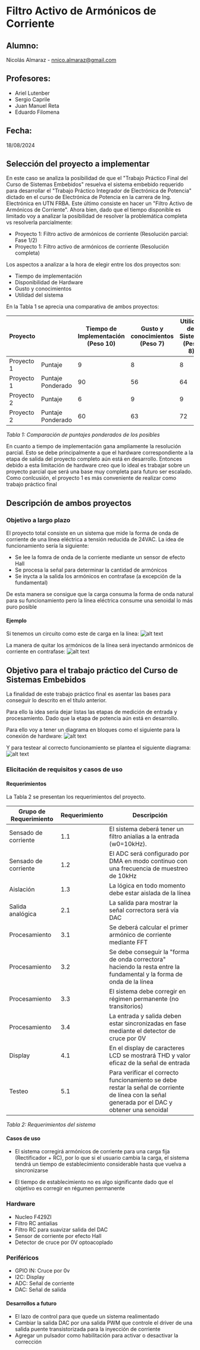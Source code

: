 # Filtro Activo de Armónicos de Corriente
## Alumno:
Nicolás Almaraz - nnico.almaraz@gmail.com
## Profesores:
- Ariel Lutenber
- Sergio Caprile
- Juan Manuel Reta
- Eduardo Filomena
## Fecha: 
18/08/2024

## Selección del proyecto a implementar

En este caso se analiza la posibilidad de que el "Trabajo Práctico Final del Curso de Sistemas Embebidos" resuelva el sistema embebido requerido para desarrollar el "Trabajo Práctico Integrador de Electrónica de Potencia" dictado en el curso de Electrónica de Potencia en la carrera de Ing. Electrónica en UTN FRBA.
Este último consiste en hacer un "Filtro Activo de Armónicos de Corriente". Ahora bien, dado que el tiempo disponible es limitado voy a analizar la posibilidad de resolver la problemática completa vs resolverla parcialmente:
* Proyecto 1: Filtro activo de armónicos de corriente (Resolución parcial: Fase 1/2)
* Proyecto 1: Filtro activo de armónicos de corriente (Resolución completa)

Los aspectos a analizar a la hora de elegir entre los dos proyectos son:
* Tiempo de implementación
* Disponibilidad de Hardware
* Gusto y conocimientos
* Utilidad del sistema

En la Tabla 1 se aprecia una comparativa de ambos proyectos:

| Proyecto      |                   | Tiempo de Implementación (Peso 10) | Gusto  y conocimientos (Peso 7) | Utilidad del Sistema (Peso 8)  | Disponibilidad de hardware (Peso 10) | Peso Final |
|---------------|-------------------|------------------------------------|---------------------------------|--------------------------------|--------------------------------------|------------|
| Proyecto 1    | Puntaje           |9                                   |8                                |8                               |8                                     |            |
| Proyecto 1    | Puntaje Ponderado |90                                  |56                               |64                              |80                                    |290         |
| Proyecto 2    | Puntaje           |6                                   |9                                |9                               |6                                     |            |
| Proyecto 2    | Puntaje Ponderado |60                                  |63                               |72                              |60                                    |255         |

_Tabla 1: Comparación de puntajes ponderados de los posibles_

En cuanto a tiempo de implementación gana ampliamente la resolución parcial.
Esto se debe principalmente a que el hardware correspondiente a la etapa de salida del proyecto completo aún está en desarrollo.
Entonces debido a esta limitación de hardware creo que lo ideal es trabajar sobre un proyecto parcial que será una base muy completa para futuro ser escalado.
Como conlcusión, el proyecto 1 es más conveniente de realizar como trabajo práctico final

## Descripción de ambos proyectos 
### Objetivo a largo plazo
El proyecto total consiste en un sistema que mide la forma de onda de corriente de una línea eléctrica a tensión reducida de 24VAC.
La idea de funcionamiento sería la siguiente:
- Se lee la fomra de onda de la corriente mediante un sensor de efecto Hall
- Se procesa la señal para determinar la cantidad de armónicos 
- Se inycta a la salida los armónicos en contrafase (a excepción de la fundamental)

De esta manera se consigue que la carga consuma la forma de onda natural para su funcionamiento pero la línea eléctrica consume una senoidal lo más puro posible

#### Ejemplo
Si tenemos un circuito como este de carga en la línea:
![alt text](<img/ej1.jpg>)

La manera de quitar los armónicos de la línea será inyectando armónicos de corriente en contrafase:
![alt text](<img/ej2.jpg>)

## Objetivo para el trabajo práctico del Curso de Sistemas Embebidos
La finalidad de este trabajo práctico final es asentar las bases para conseguir lo descrito en el título anterior.

Para ello la idea sería dejar listas las etapas de medición de entrada y procesamiento.
Dado que la etapa de potencia aún está en desarrollo.

Para ello voy a tener un diagrama en bloques como el siguiente para la conexión de hardware:
![alt text](<img/diag_bloq.jpg>)
 
Y para testear al correcto funcionamiento se plantea el siguiente diagrama:
![alt text](<img/test.jpg>)

### Elicitación de requisitos y casos de uso

#### Requerimientos

La Tabla 2 se presentan los requerimientos del proyecto.

| Grupo de Requerimiento  | Requerimiento  | Descripción                                                                                                                                     |
|-------------------------|----------------|-------------------------------------------------------------------------------------------------------------------------------------------------|
| Sensado de corriente    | 1.1            | El sistema deberá tener un filtro anialias a la entrada (w0=10kHz).                                                                             |
| Sensado de corriente    | 1.2            | El ADC será configurado por DMA en modo continuo con una frecuencia de muestreo de 10kHz                                                        |
| Aislación               | 1.3            | La lógica en todo momento debe estar aislada de la línea                                                                                        |
| Salida analógica        | 2.1            | La salida para mostrar la señal correctora será vía DAC                                                                                         |
| Procesamiento           | 3.1            | Se deberá calcular el primer armónico de corriente mediante FFT                                                                                 |
| Procesamiento           | 3.2            | Se debe conseguir la "forma de onda correctora" haciendo la resta entre la fundamental y la forma de onda de la línea                           |
| Procesamiento           | 3.3            | El sistema debe corregir en régimen permanente (no transitorios)                                                                                |
| Procesamiento           | 3.4            | La entrada y salida deben estar sincronizadas en fase mediante el detector de cruce por 0V                                                      |
| Display                 | 4.1            | En el display de caracteres LCD se mostrará THD y valor eficaz de la señal de entrada                                                           |
| Testeo                  | 5.1            | Para verificar el correcto funcionamiento se debe restar la señal de corriente de línea con la señal generada por el DAC y obtener una senoidal |

_Tabla 2: Requerimientos del sistema_

#### Casos de uso
* El sistema corregirá armónicos de corriente para una carga fija (Rectificador + RC), por lo que si el usuario cambia la carga, el sistema tendrá un tiempo de establecimiento considerable hasta que vuelva a sincronizarse

* El tiempo de establecimiento no es algo significante dado que el objetivo es corregir en régumen permanente

### Hardware
- Nucleo F429ZI
- Filtro RC antialias
- Filtro RC para suavizar salida del DAC
- Sensor de corriente por efecto Hall
- Detector de cruce por 0V optoacoplado

### Periféricos
- GPIO IN: Cruce por 0v
- I2C: Display
- ADC: Señal de corriente
- DAC: Señal de salida

#### Desarrollos a futuro
- El lazo de control para que quede un sistema realimentado
- Cambiar la salida DAC por una salida PWM que controle el driver de una salida puente transistorizada para la inyección de corriente
- Agregar un pulsador como habilitación para activar o desactivar la corrección
